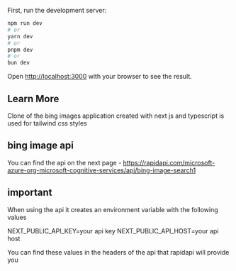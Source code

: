 First, run the development server:

```bash
npm run dev
# or
yarn dev
# or
pnpm dev
# or
bun dev
```

Open [http://localhost:3000](http://localhost:3000) with your browser to see the result.

## Learn More

Clone of the bing images application created with next js and typescript is used for tailwind css styles

## bing image api

You can find the api on the next page - https://rapidapi.com/microsoft-azure-org-microsoft-cognitive-services/api/bing-image-search1

## important

When using the api it creates an environment variable with the following values

NEXT_PUBLIC_API_KEY=your api key
NEXT_PUBLIC_API_HOST=your api host

You can find these values ​​in the headers of the api that rapidapi will provide you
